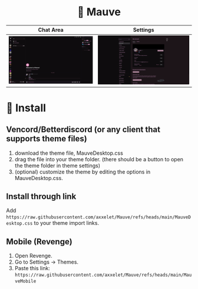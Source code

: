 <h1 align="center">🌸 Mauve</h1>

| **Chat Area** | **Settings**    |
| ------------------------------------------------------------------------------------- | ---------------------- |
| ![](images/chat.png)                                                              | ![](images/settings.png) |


# 🔧 Install

## Vencord/Betterdiscord (or any client that supports theme files)

1. download the theme file, MauveDesktop.css
2. drag the file into your theme folder. (there should be a button to open the theme folder in theme settings)
3. (optional) customize the theme by editing the options in MauveDesktop.css.

## Install through link

Add `https://raw.githubusercontent.com/axxelet/Mauve/refs/heads/main/MauveDesktop.css` to your theme import links.

## Mobile (Revenge)

1.	Open Revenge.
2.	Go to Settings → Themes.
3.	Paste this link: `https://raw.githubusercontent.com/axxelet/Mauve/refs/heads/main/MauveMobile`

